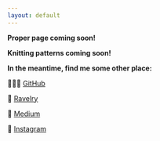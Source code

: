 ```yaml
---
layout: default
---
```

__Proper page coming soon!__


__Knitting patterns coming soon!__


__In the meantime, find me some other place:__

👩🏻‍💻 [GitHub](https://github.com/anjafr)

🧶 [Ravelry](https://www.ravelry.com/people/againstallknots)

🧐 [Medium](https://medium.com/@anjafrhb)

📸 [Instagram](https://www.instagram.com/againstallknots/)
